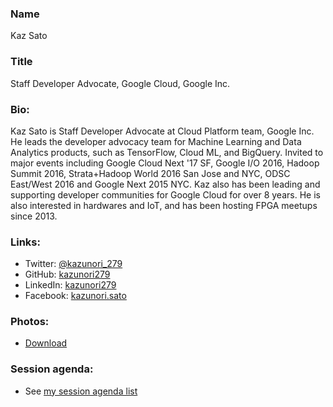 ### Name

Kaz Sato

### Title

Staff Developer Advocate, Google Cloud, Google Inc.

### Bio:

Kaz Sato is Staff Developer Advocate at Cloud Platform team, Google Inc. He leads the developer advocacy 
team for Machine Learning and Data Analytics products, such as TensorFlow, Cloud ML, and BigQuery. 
Invited to major events including Google Cloud Next '17 SF, Google I/O 2016, Hadoop Summit 2016, 
Strata+Hadoop World 2016 San Jose and NYC, ODSC East/West 2016 and Google Next 2015 NYC. Kaz also has 
been leading and supporting developer communities for Google Cloud for over 8 years. He is also interested 
in hardwares and IoT, and has been hosting FPGA meetups since 2013.

### Links:

- Twitter: [@kazunori_279](https://twitter.com/kazunori_279)
- GitHub: [kazunori279](https://github.com/kazunori279)
- LinkedIn: [kazunori279](https://www.linkedin.com/in/kazunori279/)
- Facebook: [kazunori.sato](https://www.facebook.com/kazunori.sato.39)

### Photos:

- [Download](photo.jpg)

### Session agenda:

- See [my session agenda list](https://github.com/kazunori279/my-session-agenda)
